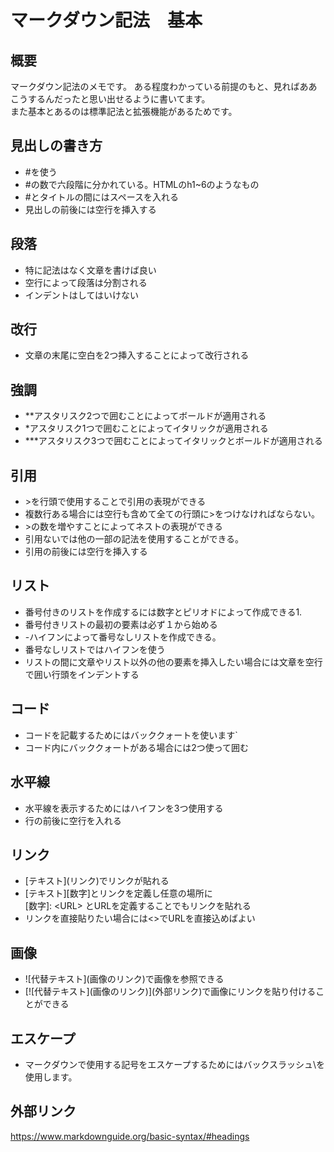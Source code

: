 # マークダウン記法　基本

## 概要

マークダウン記法のメモです。
ある程度わかっている前提のもと、見ればああこうするんだったと思い出せるように書いてます。  
また基本とあるのは標準記法と拡張機能があるためです。

## 見出しの書き方

- \#を使う
- \#の数で六段階に分かれている。HTMLのh1~6のようなもの
- \#とタイトルの間にはスペースを入れる
- 見出しの前後には空行を挿入する

## 段落

- 特に記法はなく文章を書けば良い
- 空行によって段落は分割される
- インデントはしてはいけない

## 改行

- 文章の末尾に空白を2つ挿入することによって改行される

## 強調

- \*\*アスタリスク2つで囲むことによってボールドが適用される
- \*アスタリスク1つで囲むことによってイタリックが適用される
- \*\*\*アスタリスク3つで囲むことによってイタリックとボールドが適用される

## 引用

- \>を行頭で使用することで引用の表現ができる
- 複数行ある場合には空行も含めて全ての行頭に\>をつけなければならない。
- \>の数を増やすことによってネストの表現ができる
- 引用ないでは他の一部の記法を使用することができる。
- 引用の前後には空行を挿入する

## リスト

- 番号付きのリストを作成するには数字とピリオドによって作成できる1\.
- 番号付きリストの最初の要素は必ず１から始める
- \-ハイフンによって番号なしリストを作成できる。
- 番号なしリストではハイフンを使う
- リストの間に文章やリスト以外の他の要素を挿入したい場合には文章を空行で囲い行頭をインデントする

## コード

- コードを記載するためにはバッククォートを使います\`
- コード内にバッククォートがある場合には2つ使って囲む

## 水平線

- 水平線を表示するためにはハイフンを3つ使用する
- 行の前後に空行を入れる

## リンク

- \[テキスト\]\(リンク\)でリンクが貼れる
- \[テキスト\]\[数字\]とリンクを定義し任意の場所に  
\[数字\]\: \<URL\> とURLを定義することでもリンクを貼れる
- リンクを直接貼りたい場合には\<\>でURLを直接込めばよい

## 画像

- \!\[代替テキスト\]\(画像のリンク\)で画像を参照できる
- \[\!\[代替テキスト\]\(画像のリンク\)](外部リンク)で画像にリンクを貼り付けることができる

## エスケープ

- マークダウンで使用する記号をエスケープするためにはバックスラッシュ\\を使用します。

## 外部リンク

<https://www.markdownguide.org/basic-syntax/#headings>
